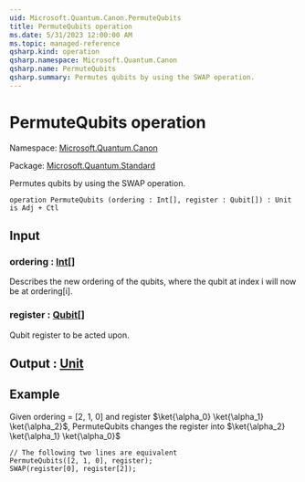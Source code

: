```yaml
---
uid: Microsoft.Quantum.Canon.PermuteQubits
title: PermuteQubits operation
ms.date: 5/31/2023 12:00:00 AM
ms.topic: managed-reference
qsharp.kind: operation
qsharp.namespace: Microsoft.Quantum.Canon
qsharp.name: PermuteQubits
qsharp.summary: Permutes qubits by using the SWAP operation.
---
```


# PermuteQubits operation

Namespace: [Microsoft.Quantum.Canon](xref:Microsoft.Quantum.Canon)

Package: [Microsoft.Quantum.Standard](https://nuget.org/packages/Microsoft.Quantum.Standard)


Permutes qubits by using the SWAP operation.

```qsharp
operation PermuteQubits (ordering : Int[], register : Qubit[]) : Unit is Adj + Ctl
```


## Input

### ordering : [Int](xref:microsoft.quantum.qsharp.valueliterals#int-literals)[]

Describes the new ordering of the qubits, where the qubit at index i will now be at ordering[i].


### register : [Qubit](xref:microsoft.quantum.qsharp.valueliterals#qubit-literals)[]

Qubit register to be acted upon.



## Output : [Unit](xref:microsoft.quantum.qsharp.valueliterals#unit-literal)



## Example

Given ordering = [2, 1, 0] and register $\ket{\alpha_0} \ket{\alpha_1} \ket{\alpha_2}$, PermuteQubitschanges the register into $\ket{\alpha_2} \ket{\alpha_1} \ket{\alpha_0}$```qsharp// The following two lines are equivalentPermuteQubits([2, 1, 0], register);SWAP(register[0], register[2]);```